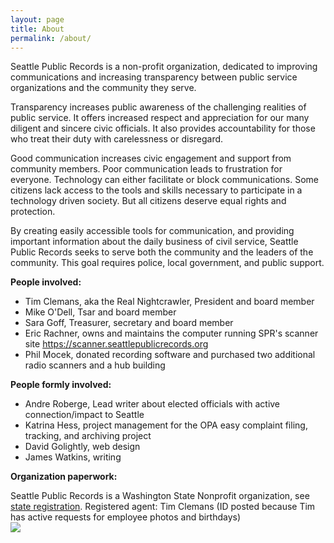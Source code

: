 ```yaml
---
layout: page
title: About
permalink: /about/
---
```


Seattle Public Records is a non-profit organization, dedicated to improving communications and increasing transparency between public service organizations and the community they serve.

Transparency increases public awareness of the challenging realities of public service. It offers increased respect and appreciation for our many diligent and sincere civic officials. It also provides accountability for those who treat their duty with carelessness or disregard.

Good communication increases civic engagement and support from community members. Poor communication leads to frustration for everyone. Technology can either facilitate or block communications. Some citizens lack access to the tools and skills necessary to participate in a technology driven society. But all citizens deserve equal rights and protection.

By creating easily accessible tools for communication, and providing important information about the daily business of civil service, Seattle Public Records seeks to serve both the community and the leaders of the community. This goal requires police, local government, and public support.

**People involved:**

* Tim Clemans, aka the Real Nightcrawler, President and board member
* Mike O'Dell, Tsar and board member 
* Sara Goff, Treasurer, secretary and board member
* Eric Rachner, owns and maintains the computer running SPR's scanner site https://scanner.seattlepublicrecords.org
* Phil Mocek, donated recording software and purchased two additional radio scanners and a hub building

**People formly involved:**

* Andre Roberge, Lead writer about elected officials with active connection/impact to Seattle
* Katrina Hess, project management for the OPA easy complaint filing, tracking, and archiving project
* David Golightly, web design
* James Watkins, writing

**Organization paperwork:**


Seattle Public Records is a Washington State Nonprofit organization, see [state registration](https://www.sos.wa.gov/corps/search_results.aspx?search_type=simple&criteria=all&name_type=starts_with&name=&ubi=604-015-621). Registered agent: Tim Clemans (ID posted because Tim has active requests for employee photos and birthdays)<br/>
<img src="/records/tim_clemans_drivers_license_photo.jpg" />
